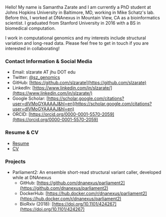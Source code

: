 Hello! My name is Samantha Zarate and I am currently a PhD student at Johns Hopkins University in Baltimore, MD, working in Mike Schatz's lab. Before this, I worked at DNAnexus in Mountain View, CA as a bioinformatics scientist. I graduated from Stanford University in 2016 with a BS in biomedical computation.

I work in computational genomics and my interests include structural variation and long-read data. Please feel free to get in touch if you are interested in collaborating!

### Contact Information & Social Media

- Email: slzarate AT jhu DOT edu
- Twitter: [@sz_genomics](https://twitter.com/sz_genomics)
- GitHub: [https://github.com/slzarate](https://github.com/slzarate)
- LinkedIn: [https://www.linkedin.com/in/slzarate/](https://www.linkedin.com/in/slzarate/)
- Google Scholar: [https://scholar.google.com/citations?user=dIVMoGYAAAAJ&hl=en](https://scholar.google.com/citations?user=dIVMoGYAAAAJ&hl=en)
- ORCID: [https://orcid.org/0000-0001-5570-2059](https://orcid.org/0000-0001-5570-2059)

### Resume & CV

- [Resume](sz_resume_11.8.19.pdf)
- [CV](sz_cv_11.8.19.pdf)

### Projects

- Parliament2: An ensemble short-read structural variant caller, developed while at DNAnexus
  - GitHub: [https://github.com/dnanexus/parliament2](https://github.com/dnanexus/parliament2)
  - DockerHub: [https://hub.docker.com/r/dnanexus/parliament2](https://hub.docker.com/r/dnanexus/parliament2)
  - BioRxiv (2018): [https://doi.org/10.1101/424267](https://doi.org/10.1101/424267)
